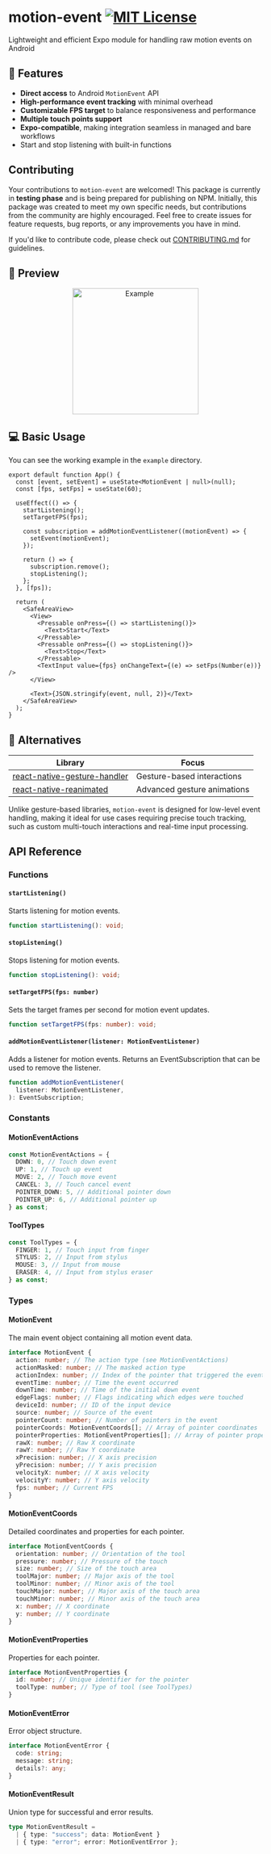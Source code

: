 # motion-event [![MIT License](https://img.shields.io/badge/License-MIT-green.svg)](https://choosealicense.com/licenses/mit/)

Lightweight and efficient Expo module for handling raw motion events on Android

## 🚀 Features

- **Direct access** to Android `MotionEvent` API
- **High-performance event tracking** with minimal overhead
- **Customizable FPS target** to balance responsiveness and performance
- **Multiple touch points support**
- **Expo-compatible**, making integration seamless in managed and bare workflows
- Start and stop listening with built-in functions

## Contributing

Your contributions to `motion-event` are welcomed! This package is currently in **testing phase** and is being prepared for publishing on NPM. Initially, this package was created to meet my own specific needs, but contributions from the community are highly encouraged. Feel free to create issues for feature requests, bug reports, or any improvements you have in mind.

If you'd like to contribute code, please check out [CONTRIBUTING.md](CONTRIBUTING.md) for guidelines.

## 🎨 Preview

<p align="center">
  <img alt="Example" src="readme-assets/example.gif" width="250"/>
</p>

## 💻 Basic Usage

You can see the working example in the `example` directory.

```tsx
export default function App() {
  const [event, setEvent] = useState<MotionEvent | null>(null);
  const [fps, setFps] = useState(60);

  useEffect(() => {
    startListening();
    setTargetFPS(fps);

    const subscription = addMotionEventListener((motionEvent) => {
      setEvent(motionEvent);
    });

    return () => {
      subscription.remove();
      stopListening();
    };
  }, [fps]);

  return (
    <SafeAreaView>
      <View>
        <Pressable onPress={() => startListening()}>
          <Text>Start</Text>
        </Pressable>
        <Pressable onPress={() => stopListening()}>
          <Text>Stop</Text>
        </Pressable>
        <TextInput value={fps} onChangeText={(e) => setFps(Number(e))} />
      </View>

      <Text>{JSON.stringify(event, null, 2)}</Text>
    </SafeAreaView>
  );
}
```

## 🤔 Alternatives

| Library                                                                                          | Focus                       |
| ------------------------------------------------------------------------------------------------ | --------------------------- |
| [react-native-gesture-handler](https://github.com/software-mansion/react-native-gesture-handler) | Gesture-based interactions  |
| [react-native-reanimated](https://github.com/software-mansion/react-native-reanimated)           | Advanced gesture animations |

Unlike gesture-based libraries, `motion-event` is designed for low-level event handling, making it ideal for use cases requiring precise touch tracking, such as custom multi-touch interactions and real-time input processing.

## API Reference

### Functions

#### `startListening()`

Starts listening for motion events.

```typescript
function startListening(): void;
```

#### `stopListening()`

Stops listening for motion events.

```typescript
function stopListening(): void;
```

#### `setTargetFPS(fps: number)`

Sets the target frames per second for motion event updates.

```typescript
function setTargetFPS(fps: number): void;
```

#### `addMotionEventListener(listener: MotionEventListener)`

Adds a listener for motion events. Returns an EventSubscription that can be used to remove the listener.

```typescript
function addMotionEventListener(
  listener: MotionEventListener,
): EventSubscription;
```

### Constants

#### MotionEventActions

```typescript
const MotionEventActions = {
  DOWN: 0, // Touch down event
  UP: 1, // Touch up event
  MOVE: 2, // Touch move event
  CANCEL: 3, // Touch cancel event
  POINTER_DOWN: 5, // Additional pointer down
  POINTER_UP: 6, // Additional pointer up
} as const;
```

#### ToolTypes

```typescript
const ToolTypes = {
  FINGER: 1, // Touch input from finger
  STYLUS: 2, // Input from stylus
  MOUSE: 3, // Input from mouse
  ERASER: 4, // Input from stylus eraser
} as const;
```

### Types

#### MotionEvent

The main event object containing all motion event data.

```typescript
interface MotionEvent {
  action: number; // The action type (see MotionEventActions)
  actionMasked: number; // The masked action type
  actionIndex: number; // Index of the pointer that triggered the event
  eventTime: number; // Time the event occurred
  downTime: number; // Time of the initial down event
  edgeFlags: number; // Flags indicating which edges were touched
  deviceId: number; // ID of the input device
  source: number; // Source of the event
  pointerCount: number; // Number of pointers in the event
  pointerCoords: MotionEventCoords[]; // Array of pointer coordinates
  pointerProperties: MotionEventProperties[]; // Array of pointer properties
  rawX: number; // Raw X coordinate
  rawY: number; // Raw Y coordinate
  xPrecision: number; // X axis precision
  yPrecision: number; // Y axis precision
  velocityX: number; // X axis velocity
  velocityY: number; // Y axis velocity
  fps: number; // Current FPS
}
```

#### MotionEventCoords

Detailed coordinates and properties for each pointer.

```typescript
interface MotionEventCoords {
  orientation: number; // Orientation of the tool
  pressure: number; // Pressure of the touch
  size: number; // Size of the touch area
  toolMajor: number; // Major axis of the tool
  toolMinor: number; // Minor axis of the tool
  touchMajor: number; // Major axis of the touch area
  touchMinor: number; // Minor axis of the touch area
  x: number; // X coordinate
  y: number; // Y coordinate
}
```

#### MotionEventProperties

Properties for each pointer.

```typescript
interface MotionEventProperties {
  id: number; // Unique identifier for the pointer
  toolType: number; // Type of tool (see ToolTypes)
}
```

#### MotionEventError

Error object structure.

```typescript
interface MotionEventError {
  code: string;
  message: string;
  details?: any;
}
```

#### MotionEventResult

Union type for successful and error results.

```typescript
type MotionEventResult =
  | { type: "success"; data: MotionEvent }
  | { type: "error"; error: MotionEventError };
```
